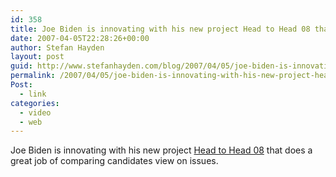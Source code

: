 ```yaml
---
id: 358
title: Joe Biden is innovating with his new project Head to Head 08 that does a great job of comparing candidates view on issues.
date: 2007-04-05T22:28:26+00:00
author: Stefan Hayden
layout: post
guid: http://www.stefanhayden.com/blog/2007/04/05/joe-biden-is-innovating-with-his-new-project-head-to-head-08-that-does-a-great-job-of-comparing-candidates-view-on-issues/
permalink: /2007/04/05/joe-biden-is-innovating-with-his-new-project-head-to-head-08-that-does-a-great-job-of-comparing-candidates-view-on-issues/
Post:
  - link
categories:
  - video
  - web
---
```

<p>Joe Biden is innovating with his new project <a href="http://headtohead08.com">Head to Head 08</a> that does a great job of comparing candidates view on issues.
</p>
